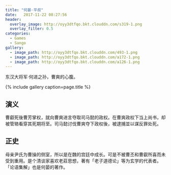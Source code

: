 ```yaml
---
title: "何晏·平叔"
date:   2017-11-22 08:27:56
header:
  overlay_image: http://oyy3dtfqo.bkt.clouddn.com/s319-1.png
  overlay_filter: 0.5
categories:
  - Games
  - Sango
gallery:
  - image_path: http://oyy3dtfqo.bkt.clouddn.com/493-1.png
  - image_path: http://oyy3dtfqo.bkt.clouddn.com/a172-1.png
  - image_path: http://oyy3dtfqo.bkt.clouddn.com/a126-1.png
---
```


东汉大将军·何进之孙，曹爽的心腹。

{% include gallery caption=page.title %}

## 演义

曹叡死後曹芳掌权，就向曹爽进言夺取司马懿的政权。在曹爽政权下当上尚书，却被管辂看穿其死期将至。司马懿讨伐曹爽夺下政权後，被逮捕並以谋反罪处死。

## 正史

母亲尹氏为曹操的侧室，所以是在魏的宫廷中成长。可是不被曹丕和曹叡所喜而未受到重用。是个清谈家喜欢老莊思想，著有「老子道德论」等为玄学的代表者。「论语集解」也是何晏的著作。